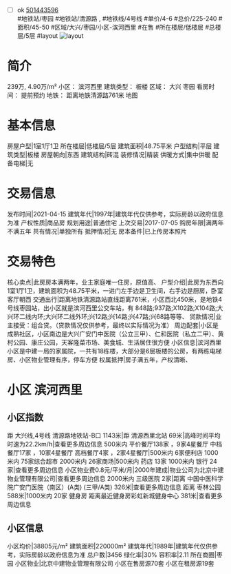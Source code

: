 - [ ] ok [501443596](https://bj.5i5j.com/ershoufang/501443596.html)  
 #地铁站/枣园 #地铁站/清源路 ,  #地铁线/4号线
#单价/4-6 #总价/225-240 #面积/45-50   #区域/大兴/枣园/小区-滨河西里 #在售 #所在楼层/低楼层 #总楼层/5层 #layout 
![layout](http://image2a.5i5j.com/bdir/layout/01cd804aa05a465b92d6ecf34154024b.jpg_P5.jpg) 
# 简介 
 239万,  4.90万/m² 
小区： 滨河西里
建筑类型： 板楼
区域： 大兴 枣园
看房时间： 提前预约
地铁： 距离地铁清源路761米 地图
# 基本信息 
 房屋户型|1室1厅1卫
所在楼层|低楼层/5层
建筑面积|48.75平米
户型结构|平层
建筑类型|板楼
房屋朝向|东西
建筑结构|砖混
装修情况|精装
供暖方式|集中供暖
配备电梯|无
# 交易信息 
 发布时间|2021-04-15
建筑年代|1997年|建筑年代仅供参考，实际房龄以政府信息为准
产权性质|商品房
规划用途|普通住宅
上次交易|2017-07-05
购房年限|满两年不满五年
共有情况|单独所有
抵押情况|无
房本备件|已上传房本照片
# 交易特色 
 核心卖点|此房房本满两年，业主家庭唯一住房，原值高、
户型介绍|此房为东西向1室1厅1卫，建筑面积为48.75平米，一进门左手边是卫生间，右手边是厨房，卧室客厅朝西
交通出行|距离地铁清源路站直线距离761米，小区西北450米，是地铁4号线枣园站，出小区就是滨河西里公交车站，有 848路;937路;X102路;X104路;大兴环二线内环;大兴环二线外环;兴12路;兴14路;兴47路;兴68路等等、
贷款情况|业主接受：组合贷。（贷款情况仅供参考，最终以实际情况为准）
周边配套|小区是成熟社区，小区南边是大兴广安门中医院（公立三甲）、仁和医院（私立二甲）、黄村公园、康庄公园，天客隆菜市场、美食城、生活居住很方便
小区信息|滨河西里小区是中建一局的家属院，一共有18栋楼，大部分是6层板楼的公房，有两栋电梯房、小区物业管理有序，停车方便
权属抵押|房子满五年，产权清晰、
# 小区 滨河西里
## 小区指数 
 距 大兴线,4号线 清源路地铁站-B口 1143米|距 清源西里北站 69米|高峰时间平均时速为22.2km/h|查看更多周边信息
500米内 平价餐厅138家 ，9家4星餐厅
中档餐厅17家 ，10家4星餐厅
高档餐厅4家 ，2家4星餐厅|500米内 6家便利店
1000米内 75家综合超市
2000米内 26家商场|500米内 药店 13家
1000米内 银行 24家|查看更多周边信息
小区物业费0.8元/平米/月|2000年建成|物业公司为北京中建物业管理有限公司|查看更多周边信息
2000米内 三级医院 2家|距离 中国中医科学院广安门医院（南区）(A类) (三甲/A类) 326米|查看更多周边信息
距离 枣林公园 588米|1000米内 20家 健身房
距离最近健身房彩虹新城健身中心 381米|查看更多周边信息
## 小区信息 
 小区均价|38805元/m²
建筑面积|220000m²
建筑年代|1989年|建筑年代仅供参考，实际房龄以政府信息为准
总户数|3456
绿化率|30%
容积率|2.11
所在商圈|枣园
小区物业|北京中建物业管理有限公司
小区在售房源70套
小区在租房源19套
